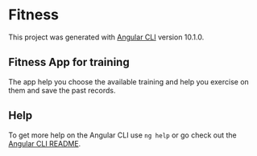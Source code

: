 # Fitness
This project was generated with [Angular CLI](https://github.com/angular/angular-cli) version 10.1.0.

## Fitness App for training
The app help you choose the available training and help you exercise on them and save the past records.

## Help
To get more help on the Angular CLI use `ng help` or go check out the [Angular CLI README](https://github.com/angular/angular-cli/blob/master/README.md).

